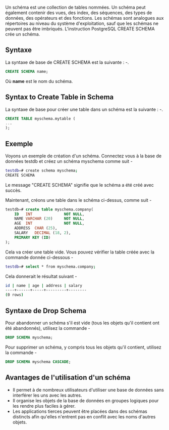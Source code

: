 Un schéma est une collection de tables nommées. Un schéma peut également contenir des vues, des index, des séquences, des types de données, des opérateurs et des fonctions. Les schémas sont analogues aux répertoires au niveau du système d'exploitation, sauf que les schémas ne peuvent pas être imbriqués. L'instruction PostgreSQL CREATE SCHEMA crée un schéma.

## Syntaxe

La syntaxe de base de CREATE SCHEMA est la suivante : -.

```sql
CREATE SCHEMA name;
```

Où **name** est le nom du schéma.

## Syntax to Create Table in Schema

La syntaxe de base pour créer une table dans un schéma est la suivante : -.

```sql
CREATE TABLE myschema.mytable (
...
);
```

## Exemple

Voyons un exemple de création d'un schéma. Connectez vous à la base de données testdb et créez un schéma myschema comme suit -

```bash
testdb=# create schema myschema;
CREATE SCHEMA
```

Le message "CREATE SCHEMA" signifie que le schéma a été créé avec succès.

Maintenant, créons une table dans le schéma ci-dessus, comme suit -

```sql
testdb=# create table myschema.company(
    ID   INT              NOT NULL,
    NAME VARCHAR (20)     NOT NULL,
    AGE  INT              NOT NULL,
    ADDRESS  CHAR (25),
    SALARY   DECIMAL (18, 2),
    PRIMARY KEY (ID)
);
```

Cela va créer une table vide. Vous pouvez vérifier la table créée avec la commande donnée ci-dessous -

```bash
testdb=# select * from myschema.company;
```

Cela donnerait le résultat suivant -

```bash
id | name | age | address | salary
----+------+-----+---------+--------
(0 rows)
```

## Syntaxe de Drop Schema

Pour abandonner un schéma s'il est vide (tous les objets qu'il contient ont été abandonnés), utilisez la commande -

```sql
DROP SCHEMA myschema;
```

Pour supprimer un schéma, y compris tous les objets qu'il contient, utilisez la commande -

```sql
DROP SCHEMA myschema CASCADE;
```

## Avantages de l'utilisation d'un schéma

- Il permet à de nombreux utilisateurs d'utiliser une base de données sans interférer les uns avec les autres.
- Il organise les objets de la base de données en groupes logiques pour les rendre plus faciles à gérer.
- Les applications tierces peuvent être placées dans des schémas distincts afin qu'elles n'entrent pas en conflit avec les noms d'autres objets.
